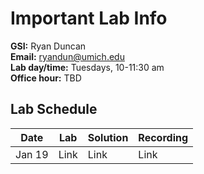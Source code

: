 # Important Lab Info

**GSI:** Ryan Duncan\
**Email:** ryandun@umich.edu\
**Lab day/time:** Tuesdays, 10-11:30 am\
**Office hour:** TBD

## Lab Schedule
Date | Lab | Solution | Recording
--- | --- | --- | ---
Jan 19 | Link | Link | Link
